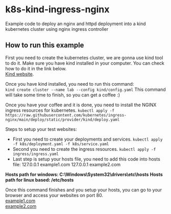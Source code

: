 # k8s-kind-ingress-nginx
Example code to deploy an nginx and httpd deployment into a kind kubernetes cluster using nginx ingress controller

## How to run this example
First you need to create the kubernetes cluster, we are gonna use kind tool to do it.
Make sure you have kind installed in your computer. You can check how to do it in the link below.  
[Kind website](https://kind.sigs.k8s.io/).

Once you have kind installed, you need to run this command:  
`kind create cluster --name lab --config kind/config.yaml`
This command will take some time to finish, so you can get a coffee :)


Once you have your coffee and it is done, you need to install the NGINX ingress resources for kubernetes. 
`kubectl apply -f https://raw.githubusercontent.com/kubernetes/ingress-nginx/main/deploy/static/provider/kind/deploy.yaml`

Steps to setup your test websites:
* First you need to create your deployments and services. `kubectl apply  -f k8s/deployment.yaml -f k8s/service.yaml`  
* Second you need to create the ingress resources. `kubectl apply -f ingress/ingress.yaml`  
* Last step is setup your hosts file, you need to add this code into hosts file: 
  127.0.0.1 example1.com
  127.0.0.1 example2.com

**Hosts path for windows: C:\Windows\System32\drivers\etc\hosts**
**Hosts path for linux based: /etc/hosts**

Once this command finishes and you setup your hosts, you can go to your browser and access your websites on port 80.  
[example1.com](http://example1.com)  
[example2.com](http://example2.com)

